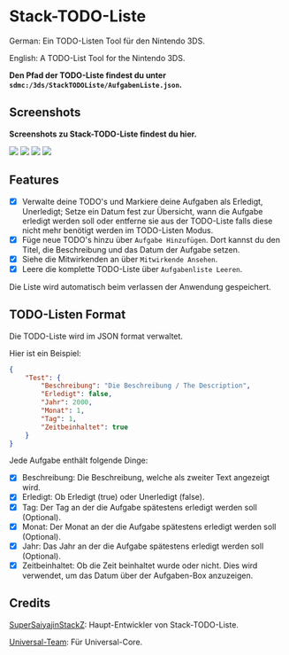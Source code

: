 # Stack-TODO-Liste

German: Ein TODO-Listen Tool für den Nintendo 3DS.

English: A TODO-List Tool for the Nintendo 3DS.

**Den Pfad der TODO-Liste findest du unter `sdmc:/3ds/StackTODOListe/AufgabenListe.json`.**

## Screenshots
**Screenshots zu Stack-TODO-Liste findest du hier.**

![](https://github.com/SuperSaiyajinStackZ/Stack-TODO-Liste/blob/main/screenshots/Aufgaben-Hinzufüger-Menü-1.png)
![](https://github.com/SuperSaiyajinStackZ/Stack-TODO-Liste/blob/main/screenshots/Aufgaben-Hinzufüger-Menü-2.png)
![](https://github.com/SuperSaiyajinStackZ/Stack-TODO-Liste/blob/main/screenshots/Haupt-Screen.png)
![](https://github.com/SuperSaiyajinStackZ/Stack-TODO-Liste/blob/main/screenshots/Mitwirkenden-Menü.png)

## Features
- [x] Verwalte deine TODO's und Markiere deine Aufgaben als Erledigt, Unerledigt; Setze ein Datum fest zur Übersicht, wann die Aufgabe erledigt werden soll oder entferne sie aus der TODO-Liste falls diese nicht mehr benötigt werden im TODO-Listen Modus.
- [x] Füge neue TODO's hinzu über `Aufgabe Hinzufügen`. Dort kannst du den Titel, die Beschreibung und das Datum der Aufgabe setzen.
- [x] Siehe die Mitwirkenden an über `Mitwirkende Ansehen`.
- [x] Leere die komplette TODO-Liste über `Aufgabenliste Leeren`.

Die Liste wird automatisch beim verlassen der Anwendung gespeichert.

## TODO-Listen Format
Die TODO-Liste wird im JSON format verwaltet.

Hier ist ein Beispiel:
```json
{
	"Test": {
		"Beschreibung": "Die Beschreibung / The Description",
		"Erledigt": false,
		"Jahr": 2000,
		"Monat": 1,
		"Tag": 1,
		"Zeitbeinhaltet": true
	}
}
```

Jede Aufgabe enthält folgende Dinge:
- [x] Beschreibung: Die Beschreibung, welche als zweiter Text angezeigt wird.
- [x] Erledigt: Ob Erledigt (true) oder Unerledigt (false).
- [x] Tag: Der Tag an der die Aufgabe spätestens erledigt werden soll (Optional).
- [x] Monat: Der Monat an der die Aufgabe spätestens erledigt werden soll (Optional).
- [x] Jahr: Das Jahr an der die Aufgabe spätestens erledigt werden soll (Optional).
- [x] Zeitbeinhaltet: Ob die Zeit beinhaltet wurde oder nicht. Dies wird verwendet, um das Datum über der Aufgaben-Box anzuzeigen.

## Credits
[SuperSaiyajinStackZ](https://github.com/SuperSaiyajinStackZ): Haupt-Entwickler von Stack-TODO-Liste.

[Universal-Team](https://github.com/Universal-Team): Für Universal-Core.
